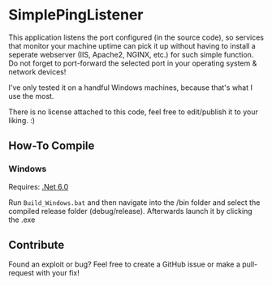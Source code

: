 # SimplePingListener

This application listens the port configured (in the source code), so services that monitor your machine uptime can pick it up without having to install  a seperate webserver (IIS, Apache2, NGINX, etc.) for such simple function. Do not forget to port-forward the selected port in your operating system & network devices!

I've only tested it on a handful Windows machines, because that's what I use the most.

There is no license attached to this code, feel free to edit/publish it to your liking. :)

## How-To Compile

### Windows
Requires: [.Net 6.0](https://dotnet.microsoft.com/download/dotnet/thank-you/sdk-6.0.100-windows-x64-installer)

Run `Build_Windows.bat` and then navigate into the /bin folder and select the compiled release folder (debug/release). Afterwards launch it by clicking the .exe


## Contribute
Found an exploit or bug? Feel free to create a GitHub issue or make a pull-request with your fix!
